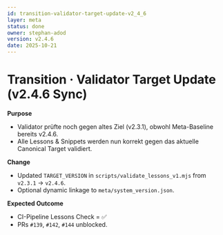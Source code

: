 ```yaml
---
id: transition-validator-target-update-v2_4_6
layer: meta
status: done
owner: stephan-adod
version: v2.4.6
date: 2025-10-21
---
```


# Transition · Validator Target Update (v2.4.6 Sync)

**Purpose**
- Validator prüfte noch gegen altes Ziel (v2.3.1), obwohl Meta-Baseline bereits v2.4.6.
- Alle Lessons & Snippets werden nun korrekt gegen das aktuelle Canonical Target validiert.

**Change**
- Updated `TARGET_VERSION` in `scripts/validate_lessons_v1.mjs` from `v2.3.1` → `v2.4.6`.
- Optional dynamic linkage to `meta/system_version.json`.

**Expected Outcome**
- CI-Pipeline Lessons Check = ✅
- PRs `#139`, `#142`, `#144` unblocked.
